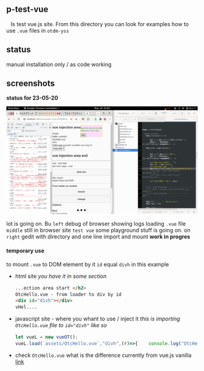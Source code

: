 ## p-test-vue

   Is test vue.js site. From this directory you can look for examples how to use `.vue` files in `otdm-yss`

## status

manual installation only / as code working  

## screenshots

**status for 23-05-20**

![page_as_playground](screenshots/ss_page_as_playground.png)

lot is going on. Bu `left` debug of browser showing logs loading `.vue` file `middle` still in browser site `test vue` some playground stuff is going on. on `right` gedit with directory and one line import and mount **work in progres**

#### temporary use

to mount `.vue` to DOM element by it `id` equal `divh` in this example

* html site
  *you have it in some section*

  ```html
  ...ection area start </h2>
  OtcHello.vue - from loader to div by id
  <div id="divh"></div>
  vHel....
  ```

* javascript site - where you whant to use / inject it
  *this is importing `OtcHello.vue` file to `id="divh"` like so*

  ```javascript
  let vueL = new vueOT();
  vueL.load(`assets/OtcHello.vue`,"divh",(r)=>{    console.log("OtcHello loader callback handler","vue","status",r);   });
  ```

* check `OtcHello.vue` what is the difference currently from vue.js vanilla [link](./assets/OtcHello.vue)
